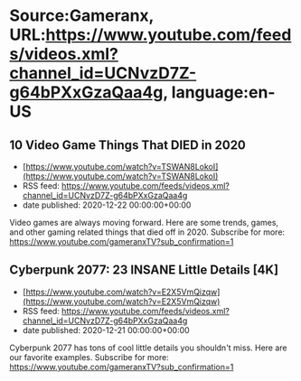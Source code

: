 # Source:Gameranx, URL:https://www.youtube.com/feeds/videos.xml?channel_id=UCNvzD7Z-g64bPXxGzaQaa4g, language:en-US

## 10 Video Game Things That DIED in 2020
 - [https://www.youtube.com/watch?v=TSWAN8LokoI](https://www.youtube.com/watch?v=TSWAN8LokoI)
 - RSS feed: https://www.youtube.com/feeds/videos.xml?channel_id=UCNvzD7Z-g64bPXxGzaQaa4g
 - date published: 2020-12-22 00:00:00+00:00

Video games are always moving forward. Here are some trends, games, and other gaming related things that died off in 2020.
Subscribe for more: https://www.youtube.com/gameranxTV?sub_confirmation=1

## Cyberpunk 2077: 23 INSANE Little Details [4K]
 - [https://www.youtube.com/watch?v=E2X5VmQizqw](https://www.youtube.com/watch?v=E2X5VmQizqw)
 - RSS feed: https://www.youtube.com/feeds/videos.xml?channel_id=UCNvzD7Z-g64bPXxGzaQaa4g
 - date published: 2020-12-21 00:00:00+00:00

Cyberpunk 2077 has tons of cool little details you shouldn't miss. Here are our favorite examples.
Subscribe for more: https://www.youtube.com/gameranxTV?sub_confirmation=1

